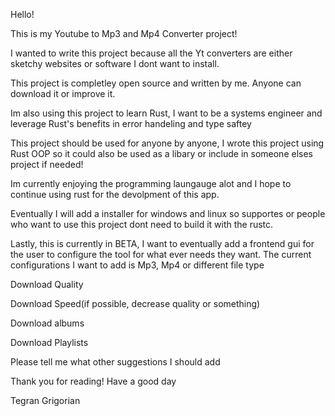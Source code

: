 Hello!

This is my Youtube to Mp3 and Mp4 Converter project!

I wanted to write this project because all the Yt converters are either sketchy websites or software I dont want to install.

This project is completley open source and written by me. Anyone can download it or improve it. 

Im also using this project to learn Rust, I want to be a systems engineer and leverage Rust's benefits in error handeling and type saftey

This project should be used for anyone by anyone, I wrote this project using Rust OOP so it could also be used as a libary or include in someone elses project if needed!

Im currently enjoying the programming laungauge alot and I hope to continue using rust for the devolpment of this app.

Eventually I will add a installer for windows and linux so supportes or people who want to use this project dont need to build it with the rustc.

Lastly, this is currently in BETA, I want to eventually add a frontend gui for the user to configure the tool for what ever needs they want. The current configurations I want to add is
  Mp3, Mp4 or different file type
  
  Download Quality
  
  Download Speed(if possible, decrease quality or something)
  
  Download albums
  
  Download Playlists
  
  Please tell me what other suggestions I should add

Thank you for reading! Have a good day

Tegran Grigorian
